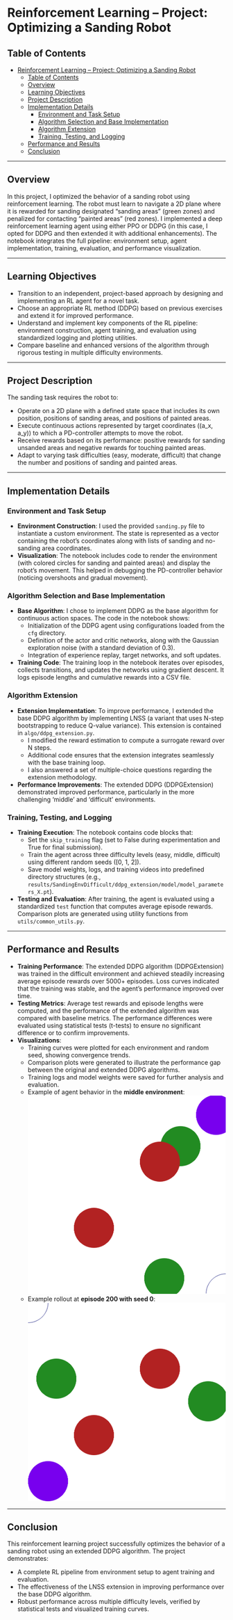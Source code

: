 # Reinforcement Learning – Project: Optimizing a Sanding Robot

## Table of Contents
- [Reinforcement Learning – Project: Optimizing a Sanding Robot](#reinforcement-learning--project-optimizing-a-sanding-robot)
  - [Table of Contents](#table-of-contents)
  - [Overview](#overview)
  - [Learning Objectives](#learning-objectives)
  - [Project Description](#project-description)
  - [Implementation Details](#implementation-details)
    - [Environment and Task Setup](#environment-and-task-setup)
    - [Algorithm Selection and Base Implementation](#algorithm-selection-and-base-implementation)
    - [Algorithm Extension](#algorithm-extension)
    - [Training, Testing, and Logging](#training-testing-and-logging)
  - [Performance and Results](#performance-and-results)
  - [Conclusion](#conclusion)

---

## Overview
In this project, I optimized the behavior of a sanding robot using reinforcement learning. The robot must learn to navigate a 2D plane where it is rewarded for sanding designated “sanding areas” (green zones) and penalized for contacting “painted areas” (red zones). I implemented a deep reinforcement learning agent using either PPO or DDPG (in this case, I opted for DDPG and then extended it with additional enhancements). The notebook integrates the full pipeline: environment setup, agent implementation, training, evaluation, and performance visualization.

---

## Learning Objectives
- Transition to an independent, project-based approach by designing and implementing an RL agent for a novel task.
- Choose an appropriate RL method (DDPG) based on previous exercises and extend it for improved performance.
- Understand and implement key components of the RL pipeline: environment construction, agent training, and evaluation using standardized logging and plotting utilities.
- Compare baseline and enhanced versions of the algorithm through rigorous testing in multiple difficulty environments.

---

## Project Description
The sanding task requires the robot to:
- Operate on a 2D plane with a defined state space that includes its own position, positions of sanding areas, and positions of painted areas.
- Execute continuous actions represented by target coordinates \((a_x, a_y)\) to which a PD-controller attempts to move the robot.
- Receive rewards based on its performance: positive rewards for sanding unsanded areas and negative rewards for touching painted areas.
- Adapt to varying task difficulties (easy, moderate, difficult) that change the number and positions of sanding and painted areas.

---

## Implementation Details

### Environment and Task Setup
- **Environment Construction**: I used the provided `sanding.py` file to instantiate a custom environment. The state is represented as a vector containing the robot’s coordinates along with lists of sanding and no-sanding area coordinates.
- **Visualization**: The notebook includes code to render the environment (with colored circles for sanding and painted areas) and display the robot’s movement. This helped in debugging the PD-controller behavior (noticing overshoots and gradual movement).

### Algorithm Selection and Base Implementation
- **Base Algorithm**: I chose to implement DDPG as the base algorithm for continuous action spaces. The code in the notebook shows:
  - Initialization of the DDPG agent using configurations loaded from the `cfg` directory.
  - Definition of the actor and critic networks, along with the Gaussian exploration noise (with a standard deviation of 0.3).
  - Integration of experience replay, target networks, and soft updates.
- **Training Code**: The training loop in the notebook iterates over episodes, collects transitions, and updates the networks using gradient descent. It logs episode lengths and cumulative rewards into a CSV file.

### Algorithm Extension
- **Extension Implementation**: To improve performance, I extended the base DDPG algorithm by implementing LNSS (a variant that uses N-step bootstrapping to reduce Q-value variance). This extension is contained in `algo/ddpg_extension.py`.
  - I modified the reward estimation to compute a surrogate reward over N steps.
  - Additional code ensures that the extension integrates seamlessly with the base training loop.
  - I also answered a set of multiple-choice questions regarding the extension methodology.
- **Performance Improvements**: The extended DDPG (DDPGExtension) demonstrated improved performance, particularly in the more challenging ‘middle’ and ‘difficult’ environments.

### Training, Testing, and Logging
- **Training Execution**: The notebook contains code blocks that:
  - Set the `skip_training` flag (set to False during experimentation and True for final submission).
  - Train the agent across three difficulty levels (easy, middle, difficult) using different random seeds ([0, 1, 2]).
  - Save model weights, logs, and training videos into predefined directory structures (e.g., `results/SandingEnvDifficult/ddpg_extension/model/model_parameters_X.pt`).
- **Testing and Evaluation**: After training, the agent is evaluated using a standardized `test` function that computes average episode rewards. Comparison plots are generated using utility functions from `utils/common_utils.py`.

---

## Performance and Results
- **Training Performance**: The extended DDPG algorithm (DDPGExtension) was trained in the difficult environment and achieved steadily increasing average episode rewards over 5000+ episodes. Loss curves indicated that the training was stable, and the agent’s performance improved over time.
- **Testing Metrics**: Average test rewards and episode lengths were computed, and the performance of the extended algorithm was compared with baseline metrics. The performance differences were evaluated using statistical tests (t-tests) to ensure no significant difference or to confirm improvements.
- **Visualizations**: 
  - Training curves were plotted for each environment and random seed, showing convergence trends.
  - Comparison plots were generated to illustrate the performance gap between the original and extended DDPG algorithms.
  - Training logs and model weights were saved for further analysis and evaluation.
  - Example of agent behavior in the **middle environment**:<br>
    ![Middle Environment](middle_env.gif)
  - Example rollout at **episode 200 with seed 0**:<br>
    ![Seed 0 Episode 200](_seed_0_ep_200.gif)

---

## Conclusion
This reinforcement learning project successfully optimizes the behavior of a sanding robot using an extended DDPG algorithm. The project demonstrates:
- A complete RL pipeline from environment setup to agent training and evaluation.
- The effectiveness of the LNSS extension in improving performance over the base DDPG algorithm.
- Robust performance across multiple difficulty levels, verified by statistical tests and visualized training curves.
